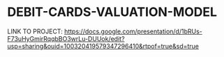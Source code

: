 # DEBIT-CARDS-VALUATION-MODEL
LINK TO PROJECT:
https://docs.google.com/presentation/d/1bRUs-F73uHyGmirRqqbBO3wrLu-DUUok/edit?usp=sharing&ouid=100320419579347296410&rtpof=true&sd=true
